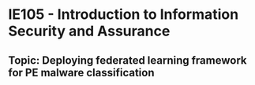 # IE105 - Introduction to Information Security and Assurance
## Topic: Deploying federated learning framework for PE malware classification
